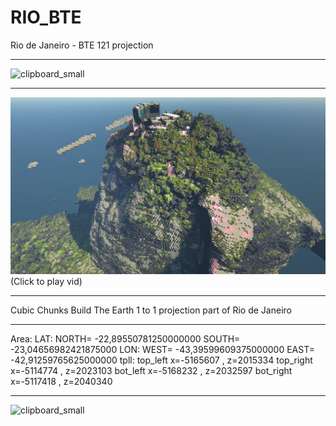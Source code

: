 # RIO_BTE
Rio de Janeiro - BTE 121 projection
***
![clipboard_small](https://github.com/HakkaTjakka/RIO_BTE/blob/main/clipboard_small.jpg)
***
[![Demo CountPages alpha](https://github.com/HakkaTjakka/RIO_BTE/blob/main/Untitled.jpg)](https://www.youtube.com/embed/9dE3Cw2mn7s)
(Click to play vid)
***
Cubic Chunks Build The Earth 1 to 1 projection part of Rio de Janeiro
***
Area:
LAT: NORTH=   -22,89550781250000000 SOUTH=   -23,04656982421875000
LON:  WEST=   -43,39599609375000000  EAST=   -42,91259765625000000
tpll:
top_left   x=-5165607 , z=2015334
top_right  x=-5114774 , z=2023103
bot_left   x=-5168232 , z=2032597
bot_right  x=-5117418 , z=2040340
***
![clipboard_small](https://github.com/HakkaTjakka/RIO_BTE/blob/main/clipboard.jpg)
